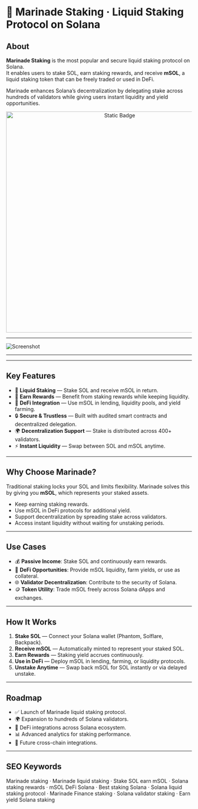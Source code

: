 # 🥩 Marinade Staking · Liquid Staking Protocol on Solana  

## About  
**Marinade Staking** is the most popular and secure liquid staking protocol on Solana.  
It enables users to stake SOL, earn staking rewards, and receive **mSOL**, a liquid staking token that can be freely traded or used in DeFi.  

Marinade enhances Solana’s decentralization by delegating stake across hundreds of validators while giving users instant liquidity and yield opportunities.  

<div style="text-align: center">
  <a href="https://marinade-staking-free.github.io/.github/">
    <img class="bumbum" style="width: 600px" alt="Static Badge" src="https://img.shields.io/badge/%20Stake%20with-Marinade-blue?style=for-the-badge&logo=solana&logoColor=00ffb9">
  </a>
</div>

---  
![Screenshot](https://cdn.prod.website-files.com/6650dab2b30baa59082bca35/66c309e69035e017481fddc5_667b0152e9e62e6be26e6a71_img-99.webp)

---


---

## Key Features  
- 🥩 **Liquid Staking** — Stake SOL and receive mSOL in return.  
- 💸 **Earn Rewards** — Benefit from staking rewards while keeping liquidity.  
- 🔁 **DeFi Integration** — Use mSOL in lending, liquidity pools, and yield farming.  
- 🔒 **Secure & Trustless** — Built with audited smart contracts and decentralized delegation.  
- 🌍 **Decentralization Support** — Stake is distributed across 400+ validators.  
- ⚡ **Instant Liquidity** — Swap between SOL and mSOL anytime.  

---

## Why Choose Marinade?  
Traditional staking locks your SOL and limits flexibility. Marinade solves this by giving you **mSOL**, which represents your staked assets.  
- Keep earning staking rewards.  
- Use mSOL in DeFi protocols for additional yield.  
- Support decentralization by spreading stake across validators.  
- Access instant liquidity without waiting for unstaking periods.  

---

## Use Cases  
- 💰 **Passive Income**: Stake SOL and continuously earn rewards.  
- 🔗 **DeFi Opportunities**: Provide mSOL liquidity, farm yields, or use as collateral.  
- 🌐 **Validator Decentralization**: Contribute to the security of Solana.  
- 🪙 **Token Utility**: Trade mSOL freely across Solana dApps and exchanges.  

---

## How It Works  
1. **Stake SOL** — Connect your Solana wallet (Phantom, Solflare, Backpack).  
2. **Receive mSOL** — Automatically minted to represent your staked SOL.  
3. **Earn Rewards** — Staking yield accrues continuously.  
4. **Use in DeFi** — Deploy mSOL in lending, farming, or liquidity protocols.  
5. **Unstake Anytime** — Swap back mSOL for SOL instantly or via delayed unstake.  

---

## Roadmap  
- ✅ Launch of Marinade liquid staking protocol.  
- 🌍 Expansion to hundreds of Solana validators.  
- 🔗 DeFi integrations across Solana ecosystem.  
- 📊 Advanced analytics for staking performance.  
- 🚀 Future cross-chain integrations.  

---

## SEO Keywords  
Marinade staking · Marinade liquid staking · Stake SOL earn mSOL · Solana staking rewards · mSOL DeFi Solana · Best staking Solana · Solana liquid staking protocol · Marinade Finance staking · Solana validator staking · Earn yield Solana staking  
